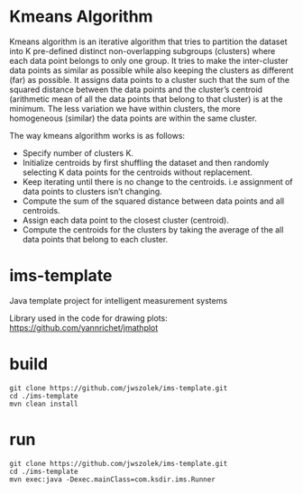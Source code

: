 # Kmeans Algorithm
Kmeans algorithm is an iterative algorithm that tries to partition the dataset into K pre-defined distinct non-overlapping subgroups (clusters) where each data point belongs to only one group. It tries to make the inter-cluster data points as similar as possible while also keeping the clusters as different (far) as possible. It assigns data points to a cluster such that the sum of the squared distance between the data points and the cluster’s centroid (arithmetic mean of all the data points that belong to that cluster) is at the minimum. The less variation we have within clusters, the more homogeneous (similar) the data points are within the same cluster.

The way kmeans algorithm works is as follows:


* Specify number of clusters K.
* Initialize centroids by first shuffling the dataset and then randomly selecting K data points for the centroids without replacement.
* Keep iterating until there is no change to the centroids. i.e assignment of data points to clusters isn’t changing.
* Compute the sum of the squared distance between data points and all centroids.
* Assign each data point to the closest cluster (centroid).
* Compute the centroids for the clusters by taking the average of the all data points that belong to each cluster.



# ims-template
Java template project for intelligent measurement systems

Library used in the code for drawing plots: https://github.com/yannrichet/jmathplot



# build

```
git clone https://github.com/jwszolek/ims-template.git
cd ./ims-template
mvn clean install
```

# run

```
git clone https://github.com/jwszolek/ims-template.git
cd ./ims-template
mvn exec:java -Dexec.mainClass=com.ksdir.ims.Runner
```




